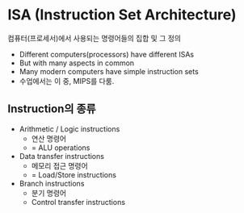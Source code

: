 # ISA (Instruction Set Architecture)
컴퓨터(프로세서)에서 사용되는 명령어들의 집합 및 그 정의
- Different computers(processors) have different ISAs
- But with many aspects in common
- Many modern computers have simple instruction sets
- 수업에서는 이 중, MIPS를 다룸.

## Instruction의 종류
- Arithmetic / Logic instructions
    - 연산 명령어
    - = ALU operations
- Data transfer instructions
    - 메모리 접근 명령어
    - = Load/Store instructions
- Branch instructions
    - 분기 명령어
    - Control transfer instructions